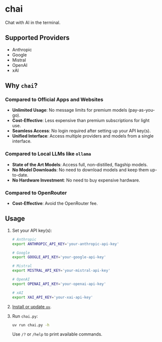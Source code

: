 # chai

Chat with AI in the terminal.

## Supported Providers
- Anthropic
- Google
- Mistral
- OpenAI
- xAI

## Why `chai`?

### Compared to Official Apps and Websites
- **Unlimited Usage**: No message limits for premium models (pay-as-you-go).
- **Cost-Effective**: Less expensive than premium subscriptions for light use.
- **Seamless Access**: No login required after setting up your API key(s).
- **Unified Interface**: Access multiple providers and models from a single interface.

### Compared to Local LLMs like `ollama`
- **State of the Art Models**: Access full, non-distilled, flagship models.
- **No Model Downloads**: No need to download models and keep them up-to-date.
- **No Hardware Investment**: No need to buy expensive hardware.

### Compared to OpenRouter

- **Cost-Effective**: Avoid the OpenRouter fee.

## Usage

1. Set your API key(s):

   ```sh
   # Anthropic
   export ANTHROPIC_API_KEY='your-anthropic-api-key'

   # Google
   export GOOGLE_API_KEY='your-google-api-key'

   # Mistral
   export MISTRAL_API_KEY='your-mistral-api-key'

   # OpenAI
   export OPENAI_API_KEY='your-openai-api-key'

   # xAI
   export XAI_API_KEY='your-xai-api-key'
   ```

2. [Install or update `uv`](https://github.com/astral-sh/uv?tab=readme-ov-file#installation).

3. Run `chai.py`:

   ```sh
   uv run chai.py -h
   ```

   Use `/?` or `/help` to print available commands.

